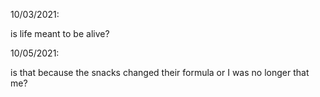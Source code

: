 10/03/2021:

is life meant to be alive?

10/05/2021:

is that because the snacks changed their formula or I was no longer that me?
